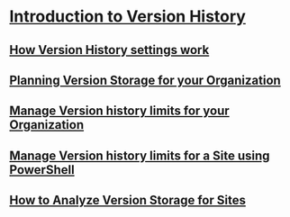 # [Introduction to Version History](../versioning-overview.md)
## [How Version History settings work](../how-version-history-settings-work.md)
## [Planning Version Storage for your Organization](../planning-version-storage-for-your-organization.md)
## [Manage Version history limits for your Organization](../manage-version-history-limits.md)
## [Manage Version history limits for a Site using PowerShell](../manage-version-history-limits-using-powershell.md)
## [How to Analyze Version Storage for Sites](../how-analyze-version-storage-for-sites.md)
